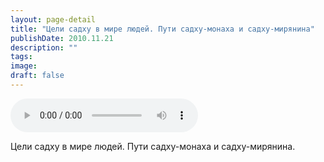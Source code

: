 ```yaml
---
layout: page-detail
title: "Цели садху в мире людей. Пути садху-монаха и садху-мирянина"
publishDate: 2010.11.21
description: ""
tags:
image:
draft: false
---
```


<audio title="2010.11.21 - Цели садху в мире людей. Пути садху-монаха и садху-мирянина.mp3" src="https://filer-api.advayta.org/v1.0/public/files/72812" controls=""></audio>

 Цели садху в мире людей. Пути садху-монаха и садху-мирянина. 

  
